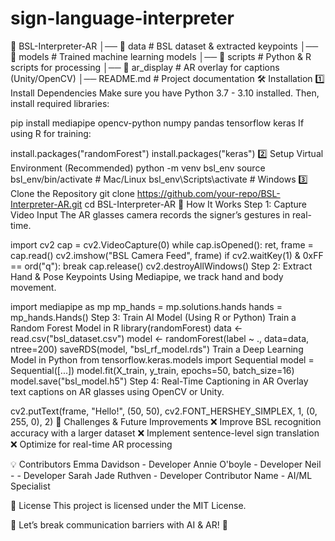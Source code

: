 # sign-language-interpreter

📁 BSL-Interpreter-AR
│── 📂 data            # BSL dataset & extracted keypoints
│── 📂 models          # Trained machine learning models
│── 📂 scripts         # Python & R scripts for processing
│── 📂 ar_display      # AR overlay for captions (Unity/OpenCV)
│── README.md         # Project documentation
🛠️ Installation
1️⃣ Install Dependencies
Make sure you have Python 3.7 - 3.10 installed. Then, install required libraries:

pip install mediapipe opencv-python numpy pandas tensorflow keras
If using R for training:

install.packages("randomForest")
install.packages("keras")
2️⃣ Setup Virtual Environment (Recommended)
python -m venv bsl_env
source bsl_env/bin/activate  # Mac/Linux
bsl_env\Scripts\activate     # Windows
3️⃣ Clone the Repository
git clone https://github.com/your-repo/BSL-Interpreter-AR.git
cd BSL-Interpreter-AR
🎥 How It Works
Step 1: Capture Video Input
The AR glasses camera records the signer’s gestures in real-time.

import cv2
cap = cv2.VideoCapture(0)
while cap.isOpened():
    ret, frame = cap.read()
    cv2.imshow("BSL Camera Feed", frame)
    if cv2.waitKey(1) & 0xFF == ord("q"): break
cap.release()
cv2.destroyAllWindows()
Step 2: Extract Hand & Pose Keypoints
Using Mediapipe, we track hand and body movement.

import mediapipe as mp
mp_hands = mp.solutions.hands
hands = mp_hands.Hands()
Step 3: Train AI Model (Using R or Python)
Train a Random Forest Model in R
library(randomForest)
data <- read.csv("bsl_dataset.csv")
model <- randomForest(label ~ ., data=data, ntree=200)
saveRDS(model, "bsl_rf_model.rds")
Train a Deep Learning Model in Python
from tensorflow.keras.models import Sequential
model = Sequential([...])
model.fit(X_train, y_train, epochs=50, batch_size=16)
model.save("bsl_model.h5")
Step 4: Real-Time Captioning in AR
Overlay text captions on AR glasses using OpenCV or Unity.

cv2.putText(frame, "Hello!", (50, 50), cv2.FONT_HERSHEY_SIMPLEX, 1, (0, 255, 0), 2)
📌 Challenges & Future Improvements
❌ Improve BSL recognition accuracy with a larger dataset ❌ Implement sentence-level sign translation ❌ Optimize for real-time AR processing

💡 Contributors
Emma Davidson - Developer
Annie O'boyle  - Developer
Neil - - Developer
Sarah Jade Ruthven  - Developer
Contributor Name - AI/ML Specialist

📜 License
This project is licensed under the MIT License.

🌟 Let’s break communication barriers with AI & AR! 🚀
